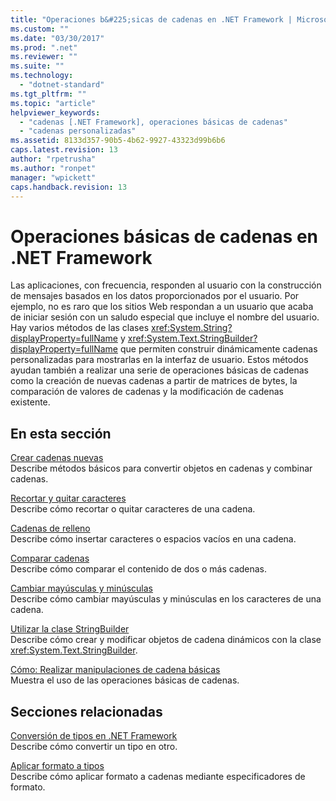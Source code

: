 ```yaml
---
title: "Operaciones b&#225;sicas de cadenas en .NET Framework | Microsoft Docs"
ms.custom: ""
ms.date: "03/30/2017"
ms.prod: ".net"
ms.reviewer: ""
ms.suite: ""
ms.technology: 
  - "dotnet-standard"
ms.tgt_pltfrm: ""
ms.topic: "article"
helpviewer_keywords: 
  - "cadenas [.NET Framework], operaciones básicas de cadenas"
  - "cadenas personalizadas"
ms.assetid: 8133d357-90b5-4b62-9927-43323d99b6b6
caps.latest.revision: 13
author: "rpetrusha"
ms.author: "ronpet"
manager: "wpickett"
caps.handback.revision: 13
---
```

# Operaciones b&#225;sicas de cadenas en .NET Framework
Las aplicaciones, con frecuencia, responden al usuario con la construcción de mensajes basados en los datos proporcionados por el usuario.  Por ejemplo, no es raro que los sitios Web respondan a un usuario que acaba de iniciar sesión con un saludo especial que incluye el nombre del usuario.  Hay varios métodos de las clases <xref:System.String?displayProperty=fullName> y <xref:System.Text.StringBuilder?displayProperty=fullName> que permiten construir dinámicamente cadenas personalizadas para mostrarlas en la interfaz de usuario.  Estos métodos ayudan también a realizar una serie de operaciones básicas de cadenas como la creación de nuevas cadenas a partir de matrices de bytes, la comparación de valores de cadenas y la modificación de cadenas existente.  
  
## En esta sección  
 [Crear cadenas nuevas](../../../docs/standard/base-types/creating-new.md)  
 Describe métodos básicos para convertir objetos en cadenas y combinar cadenas.  
  
 [Recortar y quitar caracteres](../../../docs/standard/base-types/trimming.md)  
 Describe cómo recortar o quitar caracteres de una cadena.  
  
 [Cadenas de relleno](../../../docs/standard/base-types/padding.md)  
 Describe cómo insertar caracteres o espacios vacíos en una cadena.  
  
 [Comparar cadenas](../../../docs/standard/base-types/comparing.md)  
 Describe cómo comparar el contenido de dos o más cadenas.  
  
 [Cambiar mayúsculas y minúsculas](../../../docs/standard/base-types/changing-case.md)  
 Describe cómo cambiar mayúsculas y minúsculas en los caracteres de una cadena.  
  
 [Utilizar la clase StringBuilder](../../../docs/standard/base-types/stringbuilder.md)  
 Describe cómo crear y modificar objetos de cadena dinámicos con la clase <xref:System.Text.StringBuilder>.  
  
 [Cómo: Realizar manipulaciones de cadena básicas](../../../docs/standard/base-types/basic-manipulations.md)  
 Muestra el uso de las operaciones básicas de cadenas.  
  
## Secciones relacionadas  
 [Conversión de tipos en .NET Framework](../../../docs/standard/base-types/type-conversion.md)  
 Describe cómo convertir un tipo en otro.  
  
 [Aplicar formato a tipos](../../../docs/standard/base-types/formatting-types.md)  
 Describe cómo aplicar formato a cadenas mediante especificadores de formato.